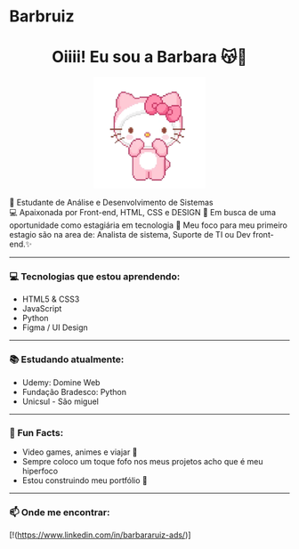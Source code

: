 # Barbruiz
<h1 align="center">Oiiii! Eu sou a Barbara 😽🌸</h1>

<p align="center">
  <img src="https://github.com/Barbruiz/Barbruiz/blob/main/giphy.webp" width="200px" />
</p>

🌷 Estudante de Análise e Desenvolvimento de Sistemas  
💻 Apaixonada por Front-end, HTML, CSS e DESIGN
🚀 Em busca de uma oportunidade como estagiária em tecnologia
🎀 Meu foco para meu primeiro estagio são na area de: Analista de sistema, Suporte de TI ou Dev front-end.✨

---

### 💻 Tecnologias que estou aprendendo:
- HTML5 & CSS3  
- JavaScript  
- Python  
- Figma / UI Design

---

### 📚 Estudando atualmente:
- Udemy: Domine Web
- Fundação Bradesco: Python
- Unicsul - São miguel
---

### 💖 Fun Facts:
- Video games, animes e viajar 🎀  
- Sempre coloco um toque fofo nos meus projetos acho que é meu hiperfoco
- Estou construindo meu portfólio 💫

---

### 📫 Onde me encontrar:
[!(https://www.linkedin.com/in/barbararuiz-ads/)]
